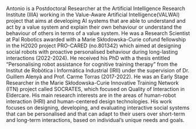 Antonio is a Postdoctoral Researcher at the Artificial Intelligence Research Institute (IIIA) working in the Value-Aware Artificial Intelligence(VALWAI) project that aims at developing AI systems that are able to understand and act by a value system and explain their own behaviour or understand the behaviour of others in terms of a value system. He was a Research Scientist at Pal Robotics awarded with a Marie Skłodowska-Curie cofund fellowship in the H2020 project PRO-CARED (no.801342) which aimed at designing social robots with proactive personalised behaviour during long-lasting interactions (2022-2024). He received his PhD with a thesis entitled “Personalising robot assistance for cognitive training therapy” from the Institut de Robòtica i Informàtica Industrial (IRII) under the supervision of Dr. Guillem Alenyà and Prof. Carme Torras (2017-2022). He was an Early Stage Researcher in the Marie Skłodowska-Curie Innovative Training Network (ITN) project called SOCRATES, which focused on Quality of Interaction in Eldercare.
His main research interests are in the areas of human-robot interaction (HRI) and human-centered design technologies. His work focuses on designing, developing, and evaluating interactive social systems that can be personalised and that can adapt to their users over short-term and long-term interactions, based on individual’s unique needs and goals.

